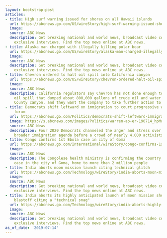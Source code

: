 ```yaml
---
layout: bootstrap-post
articles:
- title: High surf warning issued for shores on all Hawaii islands
  url: https://abcnews.go.com/US/wireStory/high-surf-warning-issued-shores-hawaii-islands-64332502
  image: 
  source: ABC News
  description: Get breaking national and world news, broadcast video coverage, and
    exclusive interviews. Find the top news online at ABC news.
- title: Alaska man charged with illegally killing polar bear
  url: https://abcnews.go.com/US/wireStory/alaska-man-charged-illegally-killing-polar-bear-64331968
  image: 
  source: ABC News
  description: Get breaking national and world news, broadcast video coverage, and
    exclusive interviews. Find the top news online at ABC news.
- title: Chevron ordered to halt oil spill into California canyon
  url: https://abcnews.go.com/US/wireStory/chevron-ordered-halt-oil-spill-california-canyon-64331766
  image: 
  source: ABC News
  description: California regulators say Chevron has not done enough to stop a massive
    oil spill that dumped about 800,000 gallons of crude oil and water into a Kern
    County canyon, and they want the company to take further action to halt the flow.
- title: Democrats shift leftward on immigration to court progressive wing at candidate
    forum
  url: https://abcnews.go.com/Politics/democrats-shift-leftward-immigration-court-progressive-wing-candidate/story?id=64305693
  image: https://s.abcnews.com/images/Politics/warren-ap-er-190714_hpMain_16x9_992.jpg
  source: ABC News
  description: Four 2020 Democrats channeled the anger and stress over the White House's
    broader immigration agenda before a crowd of nearly 4,000 activists in Philadelphia.
- title: Congo confirms 1st Ebola case in city of Goma
  url: https://abcnews.go.com/International/wireStory/congo-confirms-1st-ebola-case-city-goma-64331117
  image: 
  source: ABC News
  description: The Congolese health ministry is confirming the country's first Ebola
    case in the city of Goma, home to more than 2 million people
- title: India aborts moon mission launch citing technical glitch
  url: https://abcnews.go.com/Technology/wireStory/india-aborts-moon-mission-launch-citing-technical-glitch-64330847
  image: 
  source: ABC News
  description: Get breaking national and world news, broadcast video coverage, and
    exclusive interviews. Find the top news online at ABC news.
- title: India aborts its highly anticipated launch of moon mission shortly before
    blastoff citing a "technical snag"
  url: https://abcnews.go.com/Technology/wireStory/india-aborts-highly-anticipated-launch-moon-mission-shortly-64330632
  image: 
  source: ABC News
  description: Get breaking national and world news, broadcast video coverage, and
    exclusive interviews. Find the top news online at ABC news.
as_of_date: '2019-07-14'
---
```


